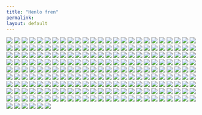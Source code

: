 ```yaml
---
title: "Henlo fren"
permalink: 
layout: default 
---
```

![](apu/0.png)
![](apu/3d.png)
![](apu/absolutelycursed.jpg)
![](apu/adventure.jpg)
![](apu/alien.jpg)
![](apu/alligator.jpg)
![](apu/angrysleep.png)
![](apu/animals.png)
![](apu/animegf.jpeg)
![](apu/apu-and-boomer.png)
![](apu/apuapple.png)
![](apu/apuinabox.jpg)
![](apu/apuson.jpg)
![](apu/aputruck.png)
![](apu/arrows.jpg)
![](apu/aviator.jpg)
![](apu/baby.png)
![](apu/backouchy.png)
![](apu/based.jpg)
![](apu/beathtime.jpg)
![](apu/bed.png)
![](apu/bedroom.png)
![](apu/bedtime.png)
![](apu/beer.jpeg)
![](apu/behindcurtains.jpg)
![](apu/bignose.jpg)
![](apu/bike.png)
![](apu/bluescluez.jpg)
![](apu/blushing.jpg)
![](apu/blush.jpg)
![](apu/boomeradventures.jpg)
![](apu/bowlcut.jpg)
![](apu/bra.png)
![](apu/brokenapu.jpg)
![](apu/bugfixing.jpg)
![](apu/bully.jpg)
![](apu/businessman.png)
![](apu/bustywamen.jpg)
![](apu/calculations.png)
![](apu/candlebath.jpg)
![](apu/cantsleepohnyo.jpg)
![](apu/caprisun.png)
![](apu/cars.jpg)
![](apu/carsmoke.jpg)
![](apu/cat.jpg)
![](apu/cerealapu.jpg)
![](apu/chad.png)
![](apu/chef.png)
![](apu/chicken.png)
![](apu/chillvibes.jpg)
![](apu/christmas.jpg)
![](apu/classiccar.jpg)
![](apu/cleaningoutside.jpg)
![](apu/coldfren.jpg)
![](apu/comfychristmas.png)
![](apu/computertroubles.jpg)
![](apu/convertible.jpg)
![](apu/cookiesad.jpg)
![](apu/coolshades.png)
![](apu/cozy.jpeg)
![](apu/cozy.jpg)
![](apu/crown.png)
![](apu/crt.jpg)
![](apu/cruising.jpg)
![](apu/cry2.jpg)
![](apu/crying.png)
![](apu/cutecat.png)
![](apu/cutehatlol.jpg)
![](apu/cutepj.png)
![](apu/cyberpunk.jpg)
![](apu/dagang.jpg)
![](apu/dank.jpg)
![](apu/darkness.jpg)
![](apu/deadfren.png)
![](apu/delibryboi.jpg)
![](apu/depressed.png)
![](apu/desksmash.jpg)
![](apu/devil.jpg)
![](apu/diamonds.png)
![](apu/doctor.png)
![](apu/doom.jpg)
![](apu/draw.jpg)
![](apu/dripapu.png)
![](apu/drums.jpg)
![](apu/duck.jpg)
![](apu/elephant.jpg)
![](apu/experiment.jpg)
![](apu/eyepatch.jpg)
![](apu/eyes.png)
![](apu/female2.jpg)
![](apu/female.png)
![](apu/fence.jpg)
![](apu/fishbowl.jpg)
![](apu/fishing.jpg)
![](apu/flipoff.png)
![](apu/floaty.jpg)
![](apu/forklift.jpg)
![](apu/franken.png)
![](apu/fridge.jpg)
![](apu/german.png)
![](apu/getback.png)
![](apu/ghost.png)
![](apu/give.png)
![](apu/gladiators.jpg)
![](apu/glad.jpg)
![](apu/glasses.jpg)
![](apu/gnarly.jpg)
![](apu/goingdark.jpg)
![](apu/graduate.png)
![](apu/grills.jpg)
![](apu/guitar.jpg)
![](apu/hackermans.jpeg)
![](apu/happyandcomfy.png)
![](apu/happymeal.jpg)
![](apu/holyapu.png)
![](apu/holyknight.jpg)
![](apu/hoodie.png)
![](apu/howtododis.jpg)
![](apu/hug.png)
![](apu/idk.jpeg)
![](apu/indawoods.png)
![](apu/injection.jpg)
![](apu/inthought.jpg)
![](apu/isthisevenapu.png)
![](apu/itstimeto.jpg)
![](apu/jacked.png)
![](apu/jew.png)
![](apu/joker.png)
![](apu/kawaii.jpg)
![](apu/kids.jpg)
![](apu/krikey.png)
![](apu/lilrascal.png)
![](apu/link.jpg)
![](apu/lost.jpg)
![](apu/love.jpg)
![](apu/mafs.jpg)
![](apu/meal.jpg)
![](apu/meme.png)
![](apu/milk.png)
![](apu/mj.png)
![](apu/money.png)
![](apu/mrbean.png)
![](apu/music.png)
![](apu/mutation.jpg)
![](apu/na.png)
![](apu/needafren.jpg)
![](apu/neetroom.jpg)
![](apu/nerd.png)
![](apu/nerdum.png)
![](apu/notimeforwamen.jpg)
![](apu/nutella.jpg)
![](apu/nya.jpg)
![](apu/ohnyo.jpg)
![](apu/oldfren.jpg)
![](apu/onlyfrens.jpg)
![](apu/onlyfrenszone.jpg)
![](apu/oreos.png)
![](apu/pain.png)
![](apu/party.png)
![](apu/pasta_time.jpg)
![](apu/peanutbrain.png)
![](apu/pepe.png)
![](apu/pixel.png)
![](apu/pizzaandpc.jpg)
![](apu/pizzaman.jpg)
![](apu/pizza.png)
![](apu/playing.jpg)
![](apu/police.jpg)
![](apu/police.png)
![](apu/prettysunset.jpg)
![](apu/proveit.jpg)
![](apu/racers.jpg)
![](apu/redpills.jpg)
![](apu/rejectwamen.jpg)
![](apu/riveraccident.png)
![](apu/rocket.png)
![](apu/roots.jpg)
![](apu/sadboibedtime.jpg)
![](apu/sadcrown.png)
![](apu/samurai.jpg)
![](apu/scawy.png)
![](apu/shootingstar.jpg)
![](apu/shotgun.jpg)
![](apu/showertime.jpg)
![](apu/shrooms.jpg)
![](apu/singer.jpg)
![](apu/sleeptime.png)
![](apu/smoking.png)
![](apu/snowball.png)
![](apu/snowtimewithfren.jpg)
![](apu/soviet.png)
![](apu/spaghetti.jpg)
![](apu/spain.png)
![](apu/squint.png)
![](apu/stare.jpeg)
![](apu/stoner.png)
![](apu/stonks.png)
![](apu/suntime.jpg)
![](apu/supaapu.jpg)
![](apu/supahammer.jpg)
![](apu/tadpoleapu.jpg)
![](apu/teethbrush.jpg)
![](apu/tendiesyay.jpg)
![](apu/thesheets.jpg)
![](apu/thinking.png)
![](apu/thumbsup.png)
![](apu/tinkerbell.png)
![](apu/toaser.png)
![](apu/toiletpaper.jpg)
![](apu/truckdriver.jpg)
![](apu/ufc.jpg)
![](apu/um.jpg)
![](apu/umnoidea.jpg)
![](apu/um.png)
![](apu/veteran.jpg)
![](apu/violin.png)
![](apu/virtualfrens.jpg)
![](apu/waffle.jpg)
![](apu/waifus.png)
![](apu/washing.png)
![](apu/water.png)
![](apu/watisdis.png)
![](apu/wat.jpg)
![](apu/weeee.jpg)
![](apu/westernchoice.jpg)
![](apu/whatdafuq.jpg)
![](apu/whatswrong.jpg)
![](apu/whatthefuckisthis.jpg)
![](apu/wheeee.png)
![](apu/womb.jpg)
![](apu/yoda.jpg)
